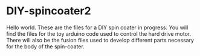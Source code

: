 

# DIY-spincoater2

Hello world. These are the files for a DIY spin coater in progress. You will find the files for the toy arduino code used to control the hard drive motor. There will also be the fusion files used to develop different parts necessary for the body of the spin-coater.

